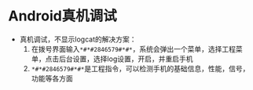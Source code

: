 # Android真机调试

+ 真机调试，不显示logcat的解决方案：
    1. 在拨号界面输入`*#*#2846579#*#*`，系统会弹出一个菜单，选择工程菜单，点击后台设置，选择log设置，开启，并重启手机
    2. `*#*#2846579#*#*`是工程指令，可以检测手机的基础信息，性能，信号，功能等各方面
